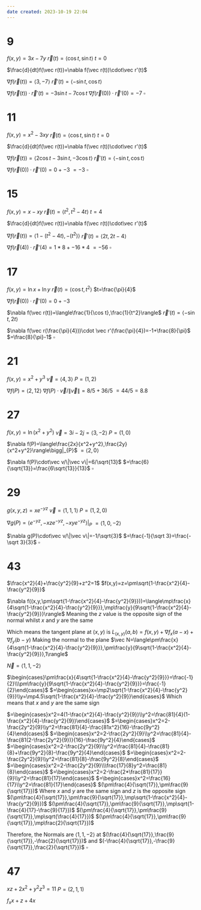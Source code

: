 ```yaml
---
date created: 2023-10-19 22:04
---
```


# 9

$f(x,y)=3x-7y$
$\vec r(t)=\langle\cos t,\sin t\rangle$
$t=0$

$\frac{d}{dt}f(\vec r(t))=\nabla f(\vec r(t))\cdot\vec r'(t)$

$\nabla f(\vec r(t))=\langle3,-7\rangle$
$\vec r'(t)=\langle-\sin t,\cos t\rangle$

$\nabla f(\vec r(t))\cdot \vec r'(t)=-3\sin t-7\cos t$
$\nabla f(\vec r(0))\cdot \vec r'(0)=-7$
$\square$

# 11

$f(x,y)=x^2-3xy$
$\vec r(t)=\langle\cos t,\sin t\rangle$
$t=0$

$\frac{d}{dt}f(\vec r(t))=\nabla f(\vec r(t))\cdot\vec r'(t)$

$\nabla f(\vec r(t))=\langle2\cos t-3\sin t,-3\cos t\rangle$
$\vec r'(t)=\langle-\sin t,\cos t\rangle$

$\nabla f(\vec r(0))\cdot \vec r'(0)=0+-3$
$=-3$
$\square$

# 15

$f(x,y)=x-xy$
$\vec r(t)=\langle t^2,t^2-4t\rangle$
$t=4$

$\frac{d}{dt}f(\vec r(t))=\nabla f(\vec r(t))\cdot\vec r'(t)$

$\nabla f(\vec r(t))=\langle1-(t^2-4t),-(t^2)\rangle$
$\vec r'(t)=\langle2t,2t-4\rangle$

$\nabla f(\vec r(4))\cdot \vec r'(4)=1*8+-16*4$
$=-56$
$\square$

# 17

$f(x,y)=\ln x+\ln y$
$\vec r(t)=\langle\cos t,t^2\rangle$
$t=\frac{\pi}{4}$

$\nabla f(\vec r(0))\cdot \vec r'(0)=0+-3$

$\nabla f(\vec r(t))=\langle\frac{1}{\cos t},\frac{1}{t^2}\rangle$
$\vec r'(t)=\langle-\sin t,2t\rangle$

$\nabla f(\vec r(\frac{\pi}{4}))\cdot \vec r'(\frac{\pi}{4})=-1+\frac{8}{\pi}$
$=\frac{8}{\pi}-1$
$\square$

# 21

$f(x,y)=x^2+y^3$
$\vec v=\langle 4,3\rangle$
$P=(1,2)$

$\nabla f(P)=\langle2,12\rangle$
$\nabla f(P)\cdot\vec v/\|\vec v\|=8/5+36/5$
$=44/5=8.8$

# 27

$f(x,y)=\ln(x^2+y^2)$
$\vec v=3i-2j=\langle3,-2\rangle$
$P=(1,0)$

$\nabla f(P)=\langle\frac{2x}{x^2+y^2},\frac{2y}{x^2+y^2}\rangle\bigg|_{P}$
$=\langle2,0\rangle$

$\nabla f(P)\cdot\vec v/\|\vec v\|=6/\sqrt{13}$
$=\frac{6}{\sqrt{13}}=\frac{6\sqrt{13}}{13}$
$\square$

# 29

$g(x,y,z)=xe^{-yz}$
$\vec v=\langle1,1,1\rangle$
$P=(1,2,0)$

$\nabla g(P)=\langle e^{-yz},-xze^{-yz},-xye^{-yz}\rangle\bigg|_P$
$=\langle 1,0,-2\rangle$

$\nabla g(P)\cdot\vec v/\|\vec v\|=-1/\sqrt{3}$
$=\frac{-1}{\sqrt 3}=\frac{-\sqrt 3}{3}$
$\square$

# 43

$\frac{x^2}{4}+\frac{y^2}{9}+z^2=1$
$f(x,y)=z=\pm\sqrt{1-\frac{x^2}{4}-\frac{y^2}{9}}$

$\nabla f((x,y,\pm\sqrt{1-\frac{x^2}{4}-\frac{y^2}{9}}))=\langle\mp\frac{x}{4\sqrt{1-\frac{x^2}{4}-\frac{y^2}{9}}},\mp\frac{y}{9\sqrt{1-\frac{x^2}{4}-\frac{y^2}{9}}}\rangle$
Meaning the $z$ value is the opposite sign of the normal whilst $x$ and $y$ are the same

Which means the tangent plane at $(x,y)$ is
$L_{(x,y)}(a,b)=f(x,y)+\nabla f_x(a-x)+\nabla f_y(b-y)$
Making the normal to the plane
$\vec N=\langle\pm\frac{x}{4\sqrt{1-\frac{x^2}{4}-\frac{y^2}{9}}},\pm\frac{y}{9\sqrt{1-\frac{x^2}{4}-\frac{y^2}{9}}},1\rangle$

$\vec N=\langle1,1,-2\rangle$

$\begin{cases}\pm\frac{x}{4\sqrt{1-\frac{x^2}{4}-\frac{y^2}{9}}}=\frac{-1}{2}\\\pm\frac{y}{9\sqrt{1-\frac{x^2}{4}-\frac{y^2}{9}}}=\frac{-1}{2}\end{cases}$
$=\begin{cases}x=\mp2\sqrt{1-\frac{x^2}{4}-\frac{y^2}{9}}\\y=\mp4.5\sqrt{1-\frac{x^2}{4}-\frac{y^2}{9}}\end{cases}$
Which means that $x$ and $y$ are the same sign

$=\begin{cases}x^2=4(1-\frac{x^2}{4}-\frac{y^2}{9})\\y^2=\frac{81}{4}(1-\frac{x^2}{4}-\frac{y^2}{9})\end{cases}$
$=\begin{cases}x^2=2-\frac{2y^2}{9}\\y^2=\frac{81}{4}-\frac{81x^2}{16}-\frac{9y^2}{4}\end{cases}$
$=\begin{cases}x^2=2-\frac{2y^2}{9}\\y^2=\frac{81}{4}-\frac{81(2-\frac{2y^2}{9})}{16}-\frac{9y^2}{4}\end{cases}$
$=\begin{cases}x^2=2-\frac{2y^2}{9}\\y^2=\frac{81}{4}-\frac{81}{8}+\frac{9y^2}{8}-\frac{9y^2}{4}\end{cases}$
$=\begin{cases}x^2=2-\frac{2y^2}{9}\\y^2=\frac{81}{8}-\frac{9y^2}{8}\end{cases}$
$=\begin{cases}x^2=2-\frac{2y^2}{9}\\\frac{17}{8}y^2=\frac{81}{8}\end{cases}$
$=\begin{cases}x^2=2-\frac{2*\frac{81}{17}}{9}\\y^2=\frac{81}{17}\end{cases}$
$=\begin{cases}x^2=\frac{16}{17}\\y^2=\frac{81}{17}\end{cases}$
$(\pm\frac{4}{\sqrt{17}},\pm\frac{9}{\sqrt{17}})$
Where $x$ and $y$ are the same sign and $z$ is the opposite sign
$(\pm\frac{4}{\sqrt{17}},\pm\frac{9}{\sqrt{17}},\mp\sqrt{1-\frac{x^2}{4}-\frac{y^2}{9}})$
$(\pm\frac{4}{\sqrt{17}},\pm\frac{9}{\sqrt{17}},\mp\sqrt{1-\frac{4}{17}-\frac{9}{17}})$
$(\pm\frac{4}{\sqrt{17}},\pm\frac{9}{\sqrt{17}},\mp\sqrt{\frac{4}{17}})$
$(\pm\frac{4}{\sqrt{17}},\pm\frac{9}{\sqrt{17}},\mp\frac{2}{\sqrt{17}})$

Therefore, the Normals are $\langle1,1,-2\rangle$ at 
$(\frac{4}{\sqrt{17}},\frac{9}{\sqrt{17}},-\frac{2}{\sqrt{17}})$
and
$(-\frac{4}{\sqrt{17}},-\frac{9}{\sqrt{17}},\frac{2}{\sqrt{17}})$
$\square$

# 47

$xz+2x^2+y^2z^3=11$
$P=(2,1,1)$

$f_xx+z+4x$
